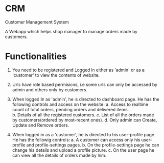 # CRM
Customer Management System

A Webapp which helps shop manager to manage orders made by customers.  

# Functionalities

1. You need to be registered and Logged In either as 'admin' or as a 'customer' to view the contents of website.

2. Urls have role based permisions, i.e some urls can only be accessed by admin and others only by customers.

3. When logged In as 'admin', he is directed to dashboard page. He has the following controls and access on the website:
    a. Access to realtime count of total orders, pending orders and delivered items.  
    b. Details of all the registered customers.
    c. List of all the orders made by customers(ordered by most-recent ones).
    d. Only admin can Create, Update and Remove orders.

4. When logged in as a 'customer', he is directed to his user-profile page. He has the followig controls:
    a. A customer can access only his user-profile and profile-settings pages.
    b. On the profile-settings page he can change his details and upload a profile picture.
    c. On the user page he can view all the details of orders made by him.
    
    
    
    
    


